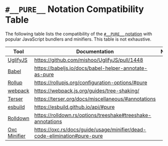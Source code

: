 # `#__PURE__` Notation Compatibility Table

The following table lists the compatibility of the [`#__PURE__` notation](./pure-notation-spec.md) with popular JavaScript bundlers and minifiers. This table is not exhaustive.

| Tool | Documentation | Note |
| ---- | ----------------- | ------------- |
| [UglifyJS](https://github.com/mishoo/UglifyJS) | https://github.com/mishoo/UglifyJS/pull/1448 |
| [Babel](https://babeljs.io/) | https://babeljs.io/docs/babel-helper-annotate-as-pure |
| [Rollup](https://rollupjs.org/) | https://rollupjs.org/configuration-options/#pure |
| [webpack](https://webpack.js.org/) | https://webpack.js.org/guides/tree-shaking/ |
| [Terser](https://terser.org/) | https://terser.org/docs/miscellaneous/#annotations |
| [esbuild](https://esbuild.github.io/) | https://esbuild.github.io/api/#pure |
| [Rolldown](https://rolldown.rs/) | https://rolldown.rs/options/treeshake#treeshake-annotations |
| [Oxc Minifier](https://oxc.rs/docs/guide/usage/minifier) | https://oxc.rs/docs/guide/usage/minifier/dead-code-elimination#pure-pure |
